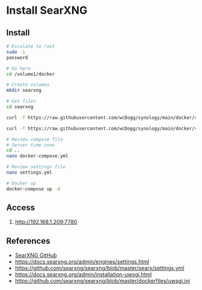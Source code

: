 # Install SearXNG


## Install

```bash
# Escalate to root
sudo -i
password

# Go here
cd /volume1/docker

# Create volumes
mkdir searxng

# Get files
cd searxng

curl -f https://raw.githubusercontent.com/wcDogg/synology/main/docker/searxng/docker.compose.yml -o docker-compose.yml

curl -f https://raw.githubusercontent.com/wcDogg/synology/main/docker/searxng/settings.yml -o settings.yml

# Review compose file
# Server time zone
cd ..
nano docker-compose.yml

# Review settings file
nano settings.yml

# Docker up
docker-compose up -d
```

## Access

1. http://192.168.1.209:7780
   

## References

* [SearXNG GitHub](https://github.com/searxng)
* https://docs.searxng.org/admin/engines/settings.html
* https://github.com/searxng/searxng/blob/master/searx/settings.yml
* https://docs.searxng.org/admin/installation-uwsgi.html
* https://github.com/searxng/searxng/blob/master/dockerfiles/uwsgi.ini

